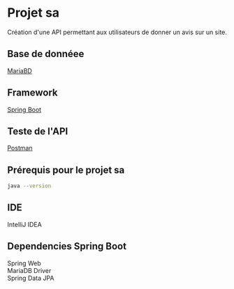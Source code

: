 # Projet sa
Création d'une API permettant aux utilisateurs de donner un avis sur un site.

## Base de donnéee
[MariaBD](https://mariadb.org/)

## Framework 
[Spring Boot](https://start.spring.io/)

## Teste de l'API
[Postman](https://www.postman.com/)

## Prérequis pour le projet sa
```bash
java --version
```
## IDE
IntelliJ IDEA

## Dependencies Spring Boot
Spring Web  
MariaDB Driver  
Spring Data JPA